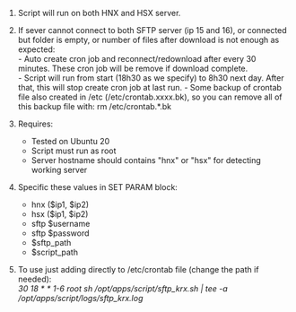 1. Script will run on both HNX and HSX server.
2. If sever cannot connect to both SFTP server (ip 15 and 16), or connected but folder is empty, or number of files after download is not enough as expected:  
        - Auto create cron job and reconnect/redownload after every 30 minutes. These cron job will be remove if download complete.  
        - Script will run from start (18h30 as we specify) to 8h30 next day. After that, this will stop create cron job at last run.
        - Some backup of crontab file also created in /etc (/etc/crontab.xxxx.bk), so you can remove all of this backup file with: rm /etc/crontab.*.bk
4. Requires:    
	- Tested on Ubuntu 20    
	- Script must run as root    
	- Server hostname should contains "hnx" or "hsx" for detecting working server  
    
5. Specific these values in SET PARAM block:    
	- hnx ($ip1, $ip2)    
	- hsx ($ip1, $ip2)    
	- sftp $username    
	- sftp $password    
	- $sftp_path  
	- $script_path  
    
6. To use just adding directly to /etc/crontab file (change the path if needed):    
 _30 18 * * 1-6 root sh /opt/apps/script/sftp_krx.sh | tee -a /opt/apps/script/logs/sftp_krx.log_

  
